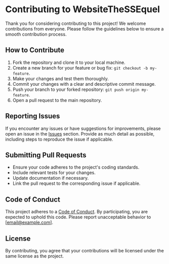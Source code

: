 # Contributing to WebsiteTheSSEquel

Thank you for considering contributing to this project! We welcome contributions from everyone. Please follow the guidelines below to ensure a smooth contribution process.

## How to Contribute

1. Fork the repository and clone it to your local machine.
2. Create a new branch for your feature or bug fix: `git checkout -b my-feature`.
3. Make your changes and test them thoroughly.
4. Commit your changes with a clear and descriptive commit message.
5. Push your branch to your forked repository: `git push origin my-feature`.
6. Open a pull request to the main repository.

## Reporting Issues

If you encounter any issues or have suggestions for improvements, please open an issue in the [Issues](https://github.com/your-repo/issues) section. Provide as much detail as possible, including steps to reproduce the issue if applicable.

## Submitting Pull Requests

- Ensure your code adheres to the project's coding standards.
- Include relevant tests for your changes.
- Update documentation if necessary.
- Link the pull request to the corresponding issue if applicable.

## Code of Conduct

This project adheres to a [Code of Conduct](https://github.com/your-repo/CODE_OF_CONDUCT.md). By participating, you are expected to uphold this code. Please report unacceptable behavior to [email@example.com].

## License

By contributing, you agree that your contributions will be licensed under the same license as the project.
